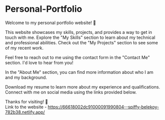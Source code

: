 # Personal-Portfolio
Welcome to my personal portfolio website! 🚀

This website showcases my skills, projects, and provides a way to get in touch with me. Explore the "My Skills" section to learn about my technical and professional abilities. Check out the "My Projects" section to see some of my recent work.

Feel free to reach out to me using the contact form in the "Contact Me" section. I'd love to hear from you!

In the "About Me" section, you can find more information about who I am and my background.

Download my resume to learn more about my experience and qualifications. Connect with me on social media using the links provided below.

Thanks for visiting! 🌟<br>
Link to the website - https://66618002dc91000091990804--spiffy-belekoy-782b38.netlify.app/
